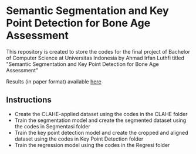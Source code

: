 # Semantic Segmentation and Key Point Detection for Bone Age Assessment

This repository is created to store the codes for the final project of Bachelor of Computer Science at Universitas Indonesia by Ahmad Irfan Luthfi titled "Semantic Segmentation and Key Point Detection for Bone Age Assessment"

Results (in paper format) available [here](https://drive.google.com/file/d/1lMt9unAbqeymvyxoDMlBkvES3TKcvqMk/view?usp=sharing)

## Instructions
- Create the CLAHE-applied dataset using the codes in the CLAHE folder
- Train the segmentation model and create the segmented dataset using the codes in Segmentasi folder
- Train the key point detection model and create the cropped and aligned dataset using the codes in Key Point Detection folder
- Train the regression model using the codes in the Regresi folder
